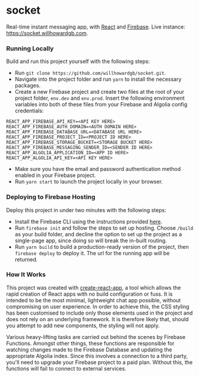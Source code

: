 # socket
Real-time instant messaging app, with [React](https://facebook.github.io/react/) and [Firebase](https://firebase.google.com/). Live instance: https://socket.willhowardgb.com.

### Running Locally
Build and run this project yourself with the following steps:

* Run `git clone https://github.com/willhowardgb/socket.git`.
* Navigate into the project folder and run `yarn` to install the necessary packages.
* Create a new Firebase project and create two files at the root of your project folder, `env.dev` and `env.prod`. Insert the following environment variables into both of these files from your Firebase and Algolia config credentials:
```
REACT_APP_FIREBASE_API_KEY=<API KEY HERE>
REACT_APP_FIREBASE_AUTH_DOMAIN=<AUTH DOMAIN HERE>
REACT_APP_FIREBASE_DATABASE_URL=<DATABASE URL HERE>
REACT_APP_FIREBASE_PROJECT_ID=<PROJECT ID HERE>
REACT_APP_FIREBASE_STORAGE_BUCKET=<STORAGE BUCKET HERE>
REACT_APP_FIREBASE_MESSAGING_SENDER_ID=<SENDER ID HERE>
REACT_APP_ALGOLIA_APPLICATION_ID=<APP ID HERE>
REACT_APP_ALGOLIA_API_KEY=<API KEY HERE>
```
* Make sure you have the email and password authentication method enabled in your Firebase project.
* Run `yarn start` to launch the project locally in your browser.

### Deploying to Firebase Hosting
Deploy this project in under two minutes with the following steps:

* Install the Firebase CLI using the instructions provided [here](https://github.com/firebase/firebase-tools).
* Run `firebase init` and follow the steps to set up hosting. Choose `/build` as your build folder, and decline the option to set up the project as a single-page app, since doing so will break the in-built routing.
* Run `yarn build` to build a production-ready version of the project, then `firebase deploy` to deploy it. The url for the running app will be returned.

### How It Works
This project was created with [create-react-app](https://github.com/facebookincubator/create-react-app), a tool which allows the rapid creation of React apps with no build configuration or fuss. It is intended to be the most minimal, lightweight chat app possible, without compromising on user experience. In order to achieve this, the CSS styling has been customised to include only those elements used in the project and does not rely on an underlying framework. It is therefore likely that, should you attempt to add new components, the styling will not apply.

Various heavy-lifting tasks are carried out behind the scenes by Firebase Functions. Amongst other things, these functions are responsible for watching changes made to the Firebase Database and updating the appropriate Algolia index. Since this involves a connection to a third party, you'll need to upgrade your Firebase project to a paid plan. Without this, the functions will fail to connect to external services.

